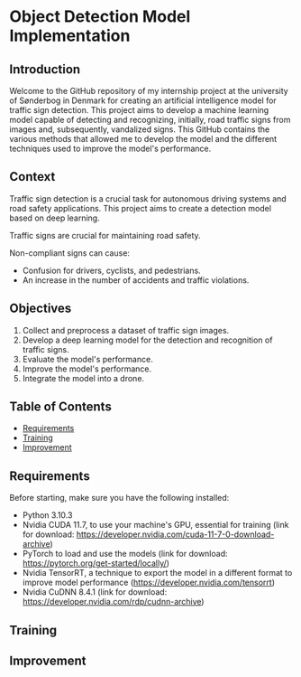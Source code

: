 
# Object Detection Model Implementation 

## Introduction

Welcome to the GitHub repository of my internship project at the university of Sønderbog in Denmark for creating an artificial intelligence model for traffic sign detection. This project aims to develop a machine learning model capable of detecting and recognizing, initially, road traffic signs from images and, subsequently, vandalized signs. This GitHub contains the various methods that allowed me to develop the model and the different techniques used to improve the model's performance.

## Context

Traffic sign detection is a crucial task for autonomous driving systems and road safety applications. This project aims to create a detection model based on deep learning.

Traffic signs are crucial for maintaining road safety.

Non-compliant signs can cause:

- Confusion for drivers, cyclists, and pedestrians.
- An increase in the number of accidents and traffic violations.

## Objectives

1. Collect and preprocess a dataset of traffic sign images.
2. Develop a deep learning model for the detection and recognition of traffic signs.
3. Evaluate the model's performance.
4. Improve the model's performance.
5. Integrate the model into a drone.


## Table of Contents

- [Requirements](#Requirements)
- [Training](#Training)
- [Improvement](#Improvement)


## Requirements

Before starting, make sure you have the following installed:

- Python 3.10.3
- Nvidia CUDA 11.7, to use your machine's GPU, essential for training (link for download: https://developer.nvidia.com/cuda-11-7-0-download-archive)
- PyTorch to load and use the models (link for download: https://pytorch.org/get-started/locally/)
- Nvidia TensorRT, a technique to export the model in a different format to improve model performance (https://developer.nvidia.com/tensorrt)
- Nvidia CuDNN 8.4.1 (link for download: https://developer.nvidia.com/rdp/cudnn-archive)

## Training

## Improvement

